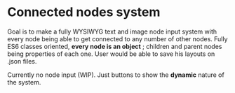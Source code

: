 # Connected nodes system

Goal is to make a fully WYSIWYG text and image node input system with every node being able to get connected to any number of other nodes.
Fully ES6 classes oriented, **every node is an object** ; children and parent nodes being properties of each one.
User would be able to save his layouts on .json files.

Currently no node input (WIP). Just buttons to show the **dynamic** nature of the system.
